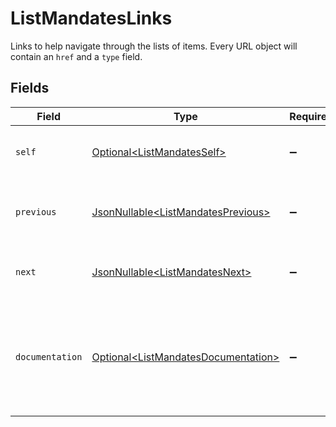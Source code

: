# ListMandatesLinks

Links to help navigate through the lists of items. Every URL object will contain an `href` and a `type` field.


## Fields

| Field                                                                                        | Type                                                                                         | Required                                                                                     | Description                                                                                  |
| -------------------------------------------------------------------------------------------- | -------------------------------------------------------------------------------------------- | -------------------------------------------------------------------------------------------- | -------------------------------------------------------------------------------------------- |
| `self`                                                                                       | [Optional\<ListMandatesSelf>](../../models/operations/ListMandatesSelf.md)                   | :heavy_minus_sign:                                                                           | The URL to the current set of items.                                                         |
| `previous`                                                                                   | [JsonNullable\<ListMandatesPrevious>](../../models/operations/ListMandatesPrevious.md)       | :heavy_minus_sign:                                                                           | The previous set of items, if available.                                                     |
| `next`                                                                                       | [JsonNullable\<ListMandatesNext>](../../models/operations/ListMandatesNext.md)               | :heavy_minus_sign:                                                                           | The next set of items, if available.                                                         |
| `documentation`                                                                              | [Optional\<ListMandatesDocumentation>](../../models/operations/ListMandatesDocumentation.md) | :heavy_minus_sign:                                                                           | In v2 endpoints, URLs are commonly represented as objects with an `href` and `type` field.   |